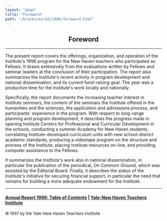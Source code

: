 ```yaml
---
layout: "page"
title: "Foreword"
path: "/brochures/A3/1996/foreword.html"
---
```

<main>
<center>
<h2>Foreword</h2></center>
<hr/>
The present report covers the offerings, organization, and operation of the
Institute's 1996 program for the New Haven teachers who participated as
Fellows.  It draws extensively from the evaluations written by Fellows
and seminar leaders at the conclusion of their participation.  The report
also summarizes the Institute's recent activity in program development
and national dissemination, and its current fund-raising goal.  The year
was a productive time for the Institute's work locally and nationally. <p>
Specifically, the report documents the increasing teacher interest in
Institute seminars, the content of the seminars the Institute offered in
the humanities and the sciences, the application and admissions process,
and participants' experience in the program.  With respect to long-range
planning and program development, it describes the progress made in
opening Institute Centers for Professional and Curricular Development in
the schools, conducting a summer Academy for New Haven students,
correlating Institute-developed curriculum units with new school-district
academic standards, producing a videotape program on the structure and
process of the Institute, placing Institute resources on-line, and providing
computer assistance to the Fellows.  </p><p>
It summarizes the Institute's work also in national dissemination, in
particular the publication of the periodical, <i>On Common Ground</i>, which was
assisted by the Editorial Board.  Finally, it describes the status of the
Institute's initiative for securing financial support, in particular the need
that remains for building a more adequate endowment for the Institute.
</p><hr/>
<h4><a href=".\">Annual Report 1996: Table of Contents</a> |
<a href="..\..\">Yale-New Haven Teachers Institute</a>
</h4>
<font size="-1">© 1997 by the Yale-New Haven Teachers Institute
</font></main>